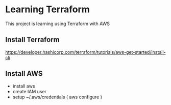 # Learning Terraform

This project is learning using Terraform with AWS

## Install Terraform

https://developer.hashicorp.com/terraform/tutorials/aws-get-started/install-cli

## Install AWS

* install aws
* create IAM user 
* setup ~/.aws/credentials ( aws configure )

## 